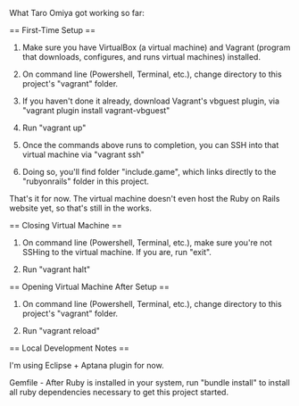 What Taro Omiya got working so far:


== First-Time Setup ==

1) Make sure you have VirtualBox (a virtual machine) and Vagrant (program that downloads, configures, and runs virtual machines) installed.

2) On command line (Powershell, Terminal, etc.), change directory to this project's "vagrant" folder.

3) If you haven't done it already, download Vagrant's vbguest plugin, via "vagrant plugin install vagrant-vbguest"

4) Run "vagrant up"

5) Once the commands above runs to completion, you can SSH into that virtual machine via "vagrant ssh"

6) Doing so, you'll find folder "include.game", which links directly to the "rubyonrails" folder in this project.

That's it for now.  The virtual machine doesn't even host the Ruby on Rails website yet, so that's still in the works.

== Closing Virtual Machine ==

1) On command line (Powershell, Terminal, etc.), make sure you're not SSHing to the virtual machine.  If you are, run "exit".

2) Run "vagrant halt"

== Opening Virtual Machine After Setup ==

1) On command line (Powershell, Terminal, etc.), change directory to this project's "vagrant" folder.

2) Run "vagrant reload"


== Local Development Notes ==

I'm using Eclipse + Aptana plugin for now.

Gemfile - After Ruby is installed in your system, run "bundle install" to install all ruby dependencies necessary to get this project started.